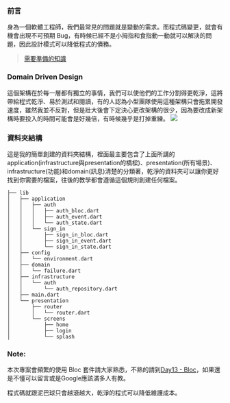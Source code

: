 ### 前言
身為一個軟體工程師，我們最常見的問題就是變動的需求。而程式碼變更，就會有機會出現不可預期 Bug，有時候已經不是小拇指和食指動一動就可以解決的問題，因此設計模式可以降低程式的債務。

> [需要準備的知識](https://github.com/Daviswww/triathlon_flutter/)

### Domain Driven Design
這個架構在於每一層都有獨立的事情，我們可以使他們的工作分割得更乾淨，這將帶給程式乾淨、易於測試和閱讀，有的人認為小型團隊使用這種架構只會拖累開發速度，雖然我並不反對，但是壯大後會下定決心更改架構的很少，因為要改成新架構時要投入的時間可能會是好幾倍，有時候幾乎是打掉重練。
![](https://i.imgur.com/NUHhgax.png)

### 資料夾結構
這是我的簡單創建的資料夾結構，裡面最主要包含了上面所講的application(infrastructure與presentation的橋樑)、presentation(所有場景)、infrastructure(功能)和domain(訊息)清楚的分類著，乾淨的資料夾可以讓你更好找到你需要的檔案，往後的教學都會遵循這個規則創建任何檔案。
```
├── lib
│   ├── application
│   │   ├── auth
│   │   │   ├── auth_bloc.dart
│   │   │   ├── auth_event.dart
│   │   │   └── auth_state.dart
│   │   └── sign_in
│   │       ├── sign_in_bloc.dart
│   │       ├── sign_in_event.dart
│   │       └── sign_in_state.dart
│   ├── config
│   │   └── environment.dart
│   ├── domain
│   │   └── failure.dart
│   ├── infrastructure
│   │   └── auth
│   │       └── auth_repository.dart
│   ├── main.dart
│   └── presentation
│       ├── router
│       │   └── router.dart
│       └── screens
│           ├── home
│           ├── login
│           └── splash
```
### Note:
本次專案會頻繁的使用 Bloc 套件請大家熟悉，不熟的請到[Day13 - Bloc](https://github.com/Daviswww/triathlon_flutter/tree/master/day13)，如果還是不懂可以留言或是Google應該滿多人有教。

程式碼就跟泥巴球只會越滾越大，乾淨的程式可以降低維護成本。